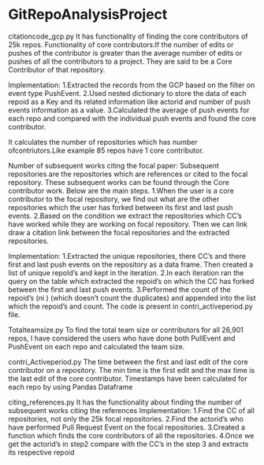 # GitRepoAnalysisProject
citationcode_gcp.py
It has functionality of finding the core contributors of 25k repos.
Functionality of core contributors:If the number of edits or pushes of the contributor is greater than the average number of edits or pushes of all the contributors to a project. They are said to be a Core Contributor of that repository.

Implementation:
1.Extracted the records from the  GCP  based on the filter on event type PushEvent. 
2.Used nested dictionary to store the data of each repoid as a Key and its related information like actorid and number of push events information as a value.
3.Calculated the average of push events for each repo and compared with the individual push events and found the core contributor.

It calculates the number of repositories which has number ofcontriutors.Like example 85 repos have 1 core contributor.

Number of subsequent works citing the focal paper: 
Subsequent repositories are the repositories which are references or cited to the focal repository. These subsequent works can be found through the Core contributor work. Below are the main steps.
1.When the user is a core contributor to the focal repository, we find out what are the other repositories which the user has forked between its first and last push events.
2.Based on the condition we extract the repositories which CC’s have worked while they are working on focal repository. Then we can link draw a citation link between the focal repositories and the extracted repositories.

Implementation:
1.Extracted the unique repositories, there CC’s and there first and last push events on the repository as a data frame. Then created a list of unique repoId’s and kept in the iteration.
2.In each iteration ran the query on the table which extracted the repoid’s on which the CC has forked between the first and last push events.
3.Performed the count of the repoid’s (ni ) (which doesn’t count the duplicates) and appended into the list which the repoid’s and count. The code is present in contri_activeperiod.py file.

Totalteamsize.py
To find the total team size or contributors for all 26,901 repos, I have considered the users who have done both PullEvent and PushEvent  on each repo and calculated the team size.

contri_Activeperiod.py
The time between the first and last edit of the core contributor on a repository. The min time is the first edit and the max time is the last edit of the core contributor. Timestamps have been calculated for each repo by using Pandas Dataframe

citing_references.py
It has the functionality about finding the number of subsequent works citing the references 
Implementation:
1.Find the CC of all repositories, not only the 25k focal repositories.
2.Find the actorid’s who have performed Pull Request Event on the focal repositories.
3.Created a function which finds the core contributors of all the repositories.
4.Once we get the actorid’s in step2 compare with the CC’s in the step 3 and extracts its respective repoid






